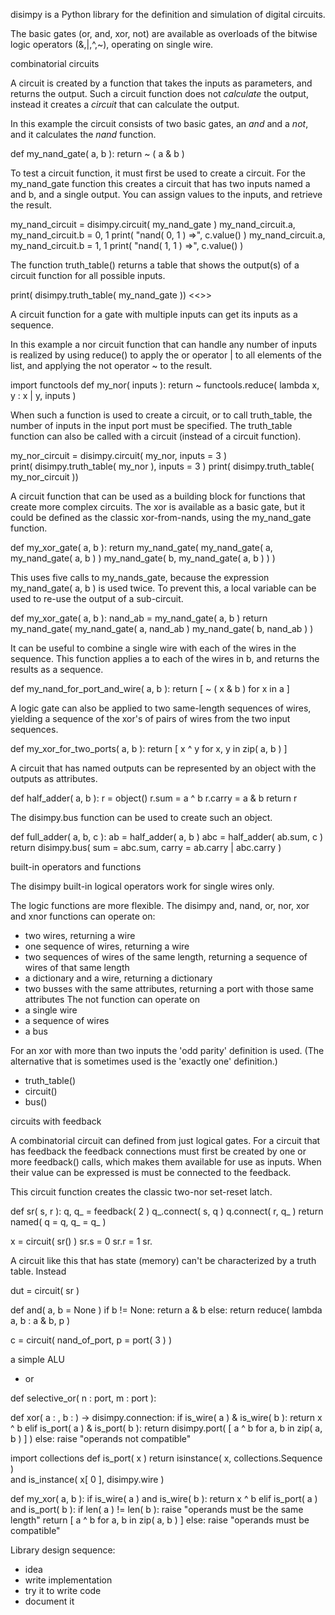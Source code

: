 disimpy is a Python library for the definition
and simulation of digital circuits.

The basic gates (or, and, xor, not) are available 
as overloads of the bitwise logic operators (&,|,^,~),
operating on single wire.

combinatorial circuits

A circuit is created by a function that takes
the inputs as parameters, and returns the output.
Such a circuit function does not *calculate* the output,
instead it creates a *circuit* that can calculate the output.

In this example the circuit consists of two
basic gates, an *and* and a *not*, and it calculates the *nand* function.

def my_nand_gate( a, b ):
    return ~ ( a & b )

To test a circuit function, it must first be used to create a circuit.
For the my_nand_gate function this creates a circuit that has two 
inputs named a and b, and a single output.
You can assign values to the inputs, and retrieve the result.

my_nand_circuit = disimpy.circuit( my_nand_gate )
my_nand_circuit.a, my_nand_circuit.b = 0, 1
print( "nand( 0, 1 ) =>", c.value() )
my_nand_circuit.a, my_nand_circuit.b = 1, 1
print( "nand( 1, 1 ) =>", c.value() )

The function truth_table() returns a table that shows the output(s)
of a circuit function for all possible inputs.

print( disimpy.truth_table( my_nand_gate ))
<<>>

A circuit function for a gate with multiple inputs 
can get its inputs as a sequence. 

In this example a nor circuit function that can handle any number of inputs 
is realized by using reduce() to apply the or operator | to all elements 
of the list, and applying the not operator ~ to the result.

import functools
def my_nor( inputs ):
    return ~ functools.reduce( lambda x, y : x | y, inputs )
   
When such a function is used to create a circuit,
or to call truth_table, the number 
of inputs in the input port must be specified. 
The truth_table function can also be called with a circuit
(instead of a circuit function).

my_nor_circuit = disimpy.circuit( 
    my_nor, 
    inputs = 3
)    
print( disimpy.truth_table( my_nor ), inputs = 3 )
print( disimpy.truth_table( my_nor_circuit ))
    
A circuit function that can be used as a building block 
for functions that create more complex circuits. 
The xor is available as a basic gate, 
but it could be defined as the classic xor-from-nands,
using the my_nand_gate function.

def my_xor_gate( a, b ):
    return my_nand_gate( 
        my_nand_gate( a, my_nand_gate( a, b ) )
        my_nand_gate( b, my_nand_gate( a, b ) )
    )      

This uses five calls to my_nands_gate,
because the expression my_nand_gate( a, b ) is used twice.
To prevent this, a local variable can be used 
to re-use the output of a sub-circuit.

def my_xor_gate( a, b ):
    nand_ab = my_nand_gate( a, b )
    return my_nand_gate( 
       my_nand_gate( a, nand_ab )
       my_nand_gate( b, nand_ab )
    )     
    
It can be useful to combine a single wire
with each of the wires in the sequence.
This function applies a to each of the wires in b, 
and returns the results as a sequence.

def my_nand_for_port_and_wire( a, b ):
    return [ ~ ( x & b ) for x in a ]    

A logic gate can also be applied to two same-length sequences of wires, 
yielding a sequence of the xor's of pairs of wires 
from the two input sequences.

def my_xor_for_two_ports( a, b ):
    return [ x ^ y for x, y in zip( a, b ) ]
    
A circuit that has named outputs can be represented by an
object with the outputs as attributes. 

def half_adder( a, b ):
   r = object()
   r.sum = a ^ b
   r.carry = a & b
   return r
   
The disimpy.bus function can be used to create such an object.

   
def full_adder( a, b, c ):
   ab = half_adder( a, b )
   abc = half_adder( ab.sum, c )
   return disimpy.bus(
       sum = abc.sum, 
       carry = ab.carry | abc.carry 
   )    
   
built-in operators and functions   
       
The disimpy built-in logical operators work for single wires only.

The logic functions are more flexible.
The disimpy and, nand, or, nor, xor and xnor functions
can operate on:
   - two wires, returning a wire
   - one sequence of wires, returning a wire
   - two sequences of wires of the same length, 
        returning a sequence of wires of that same length
   - a dictionary and a wire, returning a dictionary
   - two busses with the same attributes, 
        returning a port with those same attributes
The not function can operate on
   - a single wire
   - a sequence of wires
   - a bus
   
For an xor with more than two inputs the 'odd parity' definition is used.
(The alternative that is sometimes used is the 'exactly one' definition.)

- truth_table()
- circuit()
- bus()

circuits with feedback

A combinatorial circuit can defined from just logical gates.
For a circuit that has feedback the feedback connections
must first be created by one or more feedback() calls, 
which makes them available for use as inputs.
When their value can be expressed is must be connected
to the feedback.

This circuit function creates the classic two-nor set-reset latch.

def sr( s, r ):
   q, q_ = feedback( 2 )
   q_.connect( s, q )
   q.connect( r, q_ )
   return named( q = q, q_ = q_ )
   
x = circuit( sr() )
sr.s = 0
sr.r = 1
sr.
   
A circuit like this that has state (memory) can't be
characterized by a truth table. 
Instead 

   dut = circuit( sr )
  


def and( a, b = None )
   if b != None:
      return a & b
   else:
      return reduce( lambda a, b : a & b, p )
   
c = circuit( nand_of_port, p = port( 3 ) )   

a simple ALU
- or 

def selective_or( n : port, m : port ):

def xor( 
   a : , 
   b : 
) -> disimpy.connection:
    if is_wire( a ) & is_wire( b ):
       return x ^ b
    elif is_port( a ) & is_port( b ):
       return disimpy.port( [ a ^ b for a, b in zip( a, b ) ] )
    else:
       raise "operands not compatible"  
       
import collections
def is_port( x )
   return 
      isinstance( x, collections.Sequence ) \
      and is_instance( x[ 0 ], disimpy.wire )

def my_xor( a, b ):
    if is_wire( a ) and is_wire( b ):
       return x ^ b
    elif is_port( a ) and is_port( b ):
       if len( a ) != len( b ):
          raise "operands must be the same length"
       return [ a ^ b for a, b in zip( a, b ) ]
    else:
       raise "operands must be compatible"        

Library design sequence:
- idea
- write implementation
- try it to write code
- document it